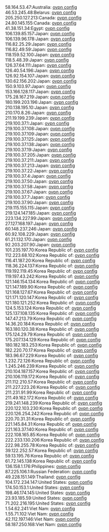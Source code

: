 58.164.53.47:Australia: [ovpn config](vpn/58_164_53_47.ovpn)  
46.53.245.48:Belarus: [ovpn config](vpn/46_53_245_48.ovpn)  
205.250.127.213:Canada: [ovpn config](vpn/205_250_127_213.ovpn)  
24.80.145.155:Canada: [ovpn config](vpn/24_80_145_155.ovpn)  
41.38.151.34:Egypt: [ovpn config](vpn/41_38_151_34.ovpn)  
106.139.85.157:Japan: [ovpn config](vpn/106_139_85_157.ovpn)  
106.139.96.178:Japan: [ovpn config](vpn/106_139_96_178.ovpn)  
116.82.25.29:Japan: [ovpn config](vpn/116_82_25_29.ovpn)  
116.82.49.59:Japan: [ovpn config](vpn/116_82_49_59.ovpn)  
118.159.52.100:Japan: [ovpn config](vpn/118_159_52_100.ovpn)  
118.5.48.39:Japan: [ovpn config](vpn/118_5_48_39.ovpn)  
126.37.64.111:Japan: [ovpn config](vpn/126_37_64_111.ovpn)  
126.40.54.196:Japan: [ovpn config](vpn/126_40_54_196.ovpn)  
126.92.154.107:Japan: [ovpn config](vpn/126_92_154_107.ovpn)  
130.62.156.202:Japan: [ovpn config](vpn/130_62_156_202.ovpn)  
150.9.103.97:Japan: [ovpn config](vpn/150_9_103_97.ovpn)  
153.166.128.117:Japan: [ovpn config](vpn/153_166_128_117.ovpn)  
175.28.167.219:Japan: [ovpn config](vpn/175_28_167_219.ovpn)  
180.199.203.196:Japan: [ovpn config](vpn/180_199_203_196.ovpn)  
210.138.195.10:Japan: [ovpn config](vpn/210_138_195_10.ovpn)  
210.170.8.26:Japan: [ovpn config](vpn/210_170_8_26.ovpn)  
211.19.199.239:Japan: [ovpn config](vpn/211_19_199_239.ovpn)  
219.100.37.1:Japan: [ovpn config](vpn/219_100_37_1.ovpn)  
219.100.37.108:Japan: [ovpn config](vpn/219_100_37_108.ovpn)  
219.100.37.109:Japan: [ovpn config](vpn/219_100_37_109.ovpn)  
219.100.37.125:Japan: [ovpn config](vpn/219_100_37_125.ovpn)  
219.100.37.138:Japan: [ovpn config](vpn/219_100_37_138.ovpn)  
219.100.37.19:Japan: [ovpn config](vpn/219_100_37_19.ovpn)  
219.100.37.205:Japan: [ovpn config](vpn/219_100_37_205.ovpn)  
219.100.37.211:Japan: [ovpn config](vpn/219_100_37_211.ovpn)  
219.100.37.213:Japan: [ovpn config](vpn/219_100_37_213.ovpn)  
219.100.37.22:Japan: [ovpn config](vpn/219_100_37_22.ovpn)  
219.100.37.4:Japan: [ovpn config](vpn/219_100_37_4.ovpn)  
219.100.37.50:Japan: [ovpn config](vpn/219_100_37_50.ovpn)  
219.100.37.58:Japan: [ovpn config](vpn/219_100_37_58.ovpn)  
219.100.37.67:Japan: [ovpn config](vpn/219_100_37_67.ovpn)  
219.100.37.7:Japan: [ovpn config](vpn/219_100_37_7.ovpn)  
219.100.37.90:Japan: [ovpn config](vpn/219_100_37_90.ovpn)  
219.115.155.115:Japan: [ovpn config](vpn/219_115_155_115.ovpn)  
219.124.147.185:Japan: [ovpn config](vpn/219_124_147_185.ovpn)  
223.134.227.99:Japan: [ovpn config](vpn/223_134_227_99.ovpn)  
27.127.168.197:Japan: [ovpn config](vpn/27_127_168_197.ovpn)  
60.148.237.246:Japan: [ovpn config](vpn/60_148_237_246.ovpn)  
60.92.108.229:Japan: [ovpn config](vpn/60_92_108_229.ovpn)  
61.21.132.170:Japan: [ovpn config](vpn/61_21_132_170.ovpn)  
92.203.207.90:Japan: [ovpn config](vpn/92_203_207_90.ovpn)  
101.235.197.70:Korea Republic of: [ovpn config](vpn/101_235_197_70.ovpn)  
112.223.68.102:Korea Republic of: [ovpn config](vpn/112_223_68_102.ovpn)  
116.41.187.20:Korea Republic of: [ovpn config](vpn/116_41_187_20.ovpn)  
118.36.224.137:Korea Republic of: [ovpn config](vpn/118_36_224_137.ovpn)  
119.192.119.45:Korea Republic of: [ovpn config](vpn/119_192_119_45.ovpn)  
119.197.43.242:Korea Republic of: [ovpn config](vpn/119_197_43_242.ovpn)  
121.146.154.134:Korea Republic of: [ovpn config](vpn/121_146_154_134.ovpn)  
121.147.189.90:Korea Republic of: [ovpn config](vpn/121_147_189_90.ovpn)  
121.168.127.67:Korea Republic of: [ovpn config](vpn/121_168_127_67.ovpn)  
121.171.120.147:Korea Republic of: [ovpn config](vpn/121_171_120_147.ovpn)  
121.180.121.252:Korea Republic of: [ovpn config](vpn/121_180_121_252.ovpn)  
124.5.153.124:Korea Republic of: [ovpn config](vpn/124_5_153_124.ovpn)  
125.137.108.135:Korea Republic of: [ovpn config](vpn/125_137_108_135.ovpn)  
147.47.213.79:Korea Republic of: [ovpn config](vpn/147_47_213_79.ovpn)  
14.36.20.184:Korea Republic of: [ovpn config](vpn/14_36_20_184.ovpn)  
163.180.120.38:Korea Republic of: [ovpn config](vpn/163_180_120_38.ovpn)  
175.124.29.79:Korea Republic of: [ovpn config](vpn/175_124_29_79.ovpn)  
175.207.134.129:Korea Republic of: [ovpn config](vpn/175_207_134_129.ovpn)  
180.182.183.253:Korea Republic of: [ovpn config](vpn/180_182_183_253.ovpn)  
182.220.70.17:Korea Republic of: [ovpn config](vpn/182_220_70_17.ovpn)  
183.96.67.229:Korea Republic of: [ovpn config](vpn/183_96_67_229.ovpn)  
1.232.72.126:Korea Republic of: [ovpn config](vpn/1_232_72_126.ovpn)  
1.245.246.239:Korea Republic of: [ovpn config](vpn/1_245_246_239.ovpn)  
210.104.187.157:Korea Republic of: [ovpn config](vpn/210_104_187_157.ovpn)  
210.106.119.172:Korea Republic of: [ovpn config](vpn/210_106_119_172.ovpn)  
211.112.210.57:Korea Republic of: [ovpn config](vpn/211_112_210_57.ovpn)  
211.227.223.26:Korea Republic of: [ovpn config](vpn/211_227_223_26.ovpn)  
211.231.91.99:Korea Republic of: [ovpn config](vpn/211_231_91_99.ovpn)  
211.49.162.172:Korea Republic of: [ovpn config](vpn/211_49_162_172.ovpn)  
219.241.148.239:Korea Republic of: [ovpn config](vpn/219_241_148_239.ovpn)  
220.122.103.230:Korea Republic of: [ovpn config](vpn/220_122_103_230.ovpn)  
220.126.254.242:Korea Republic of: [ovpn config](vpn/220_126_254_242.ovpn)  
220.70.31.31:Korea Republic of: [ovpn config](vpn/220_70_31_31.ovpn)  
221.145.84.31:Korea Republic of: [ovpn config](vpn/221_145_84_31.ovpn)  
221.163.37.140:Korea Republic of: [ovpn config](vpn/221_163_37_140.ovpn)  
222.108.165.85:Korea Republic of: [ovpn config](vpn/222_108_165_85.ovpn)  
222.233.130.206:Korea Republic of: [ovpn config](vpn/222_233_130_206.ovpn)  
222.98.255.78:Korea Republic of: [ovpn config](vpn/222_98_255_78.ovpn)  
39.122.252.57:Korea Republic of: [ovpn config](vpn/39_122_252_57.ovpn)  
59.13.195.76:Korea Republic of: [ovpn config](vpn/59_13_195_76.ovpn)  
61.72.145.138:Korea Republic of: [ovpn config](vpn/61_72_145_138.ovpn)  
136.158.1.176:Philippines: [ovpn config](vpn/136_158_1_176.ovpn)  
87.225.106.1:Russian Federation: [ovpn config](vpn/87_225_106_1.ovpn)  
49.228.151.149:Thailand: [ovpn config](vpn/49_228_151_149.ovpn)  
104.172.234.147:United States: [ovpn config](vpn/104_172_234_147.ovpn)  
174.50.153.1:United States: [ovpn config](vpn/174_50_153_1.ovpn)  
198.46.174.145:United States: [ovpn config](vpn/198_46_174_145.ovpn)  
23.93.185.59:United States: [ovpn config](vpn/23_93_185_59.ovpn)  
71.202.216.195:United States: [ovpn config](vpn/71_202_216_195.ovpn)  
1.54.62.241:Viet Nam: [ovpn config](vpn/1_54_62_241.ovpn)  
1.55.71.102:Viet Nam: [ovpn config](vpn/1_55_71_102.ovpn)  
42.112.197.146:Viet Nam: [ovpn config](vpn/42_112_197_146.ovpn)  
58.187.250.168:Viet Nam: [ovpn config](vpn/58_187_250_168.ovpn)  
